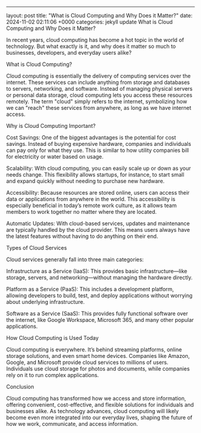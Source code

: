 ---
layout: post
title:  "What is Cloud Computing and Why Does it Matter?"
date:   2024-11-02 02:11:06 +0000
categories: jekyll update
What is Cloud Computing and Why Does it Matter?

In recent years, cloud computing has become a hot topic in the world of technology. But what exactly is it, and why does it matter so much to businesses, developers, and everyday users alike?



What is Cloud Computing?

Cloud computing is essentially the delivery of computing services over the internet. These services can include anything from storage and databases to servers, networking, and software. Instead of managing physical servers or personal data storage, cloud computing lets you access these resources remotely. The term "cloud" simply refers to the internet, symbolizing how we can "reach" these services from anywhere, as long as we have internet access.



Why is Cloud Computing Important?

Cost Savings: One of the biggest advantages is the potential for cost savings. Instead of buying expensive hardware, companies and individuals can pay only for what they use. This is similar to how utility companies bill for electricity or water based on usage.



Scalability: With cloud computing, you can easily scale up or down as your needs change. This flexibility allows startups, for instance, to start small and expand quickly without needing to purchase new hardware.



Accessibility: Because resources are stored online, users can access their data or applications from anywhere in the world. This accessibility is especially beneficial in today’s remote work culture, as it allows team members to work together no matter where they are located.



Automatic Updates: With cloud-based services, updates and maintenance are typically handled by the cloud provider. This means users always have the latest features without having to do anything on their end.



Types of Cloud Services

Cloud services generally fall into three main categories:



Infrastructure as a Service (IaaS): This provides basic infrastructure—like storage, servers, and networking—without managing the hardware directly.



Platform as a Service (PaaS): This includes a development platform, allowing developers to build, test, and deploy applications without worrying about underlying infrastructure.



Software as a Service (SaaS): This provides fully functional software over the internet, like Google Workspace, Microsoft 365, and many other popular applications.



How Cloud Computing is Used Today

Cloud computing is everywhere. It’s behind streaming platforms, online storage solutions, and even smart home devices. Companies like Amazon, Google, and Microsoft provide cloud services to millions of users. Individuals use cloud storage for photos and documents, while companies rely on it to run complex applications.



Conclusion

Cloud computing has transformed how we access and store information, offering convenient, cost-effective, and flexible solutions for individuals and businesses alike. As technology advances, cloud computing will likely become even more integrated into our everyday lives, shaping the future of how we work, communicate, and access information.
